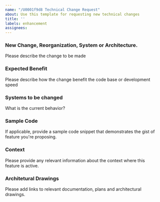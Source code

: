 ```yaml
---
name: "/U0001f9d8 Technical Change Request"
about: Use this template for requesting new technical changes
title: ''
labels: enhancement
assignees: 
---
```


### New Change, Reorganization, System or Architecture.

Please describe the change to be made 

### Expected Benefit 

Please describe how the change benefit the code base or development speed

### Systems to be changed

What is the current behavior?

### Sample Code

If applicable, provide a sample code snippet that demonstrates the gist of feature you're proposing. 

### Context

Please provide any relevant information about the context where this feature is active.

### Architetural Drawings

Please add links to relevant documentation, plans and architectural drawings.
